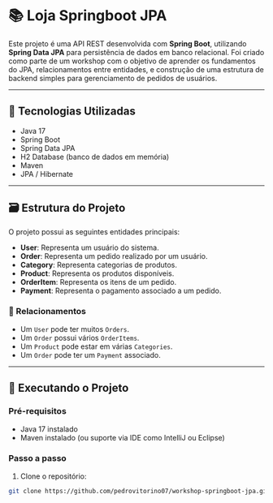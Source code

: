 # 📚 Loja Springboot JPA

Este projeto é uma API REST desenvolvida com **Spring Boot**, utilizando **Spring Data JPA** para persistência de dados em banco relacional. Foi criado como parte de um workshop com o objetivo de aprender os fundamentos do JPA, relacionamentos entre entidades, e construção de uma estrutura de backend simples para gerenciamento de pedidos de usuários.

---

## 🚀 Tecnologias Utilizadas

- Java 17
- Spring Boot
- Spring Data JPA
- H2 Database (banco de dados em memória)
- Maven
- JPA / Hibernate

---

## 🗃️ Estrutura do Projeto

O projeto possui as seguintes entidades principais:

- **User**: Representa um usuário do sistema.
- **Order**: Representa um pedido realizado por um usuário.
- **Category**: Representa categorias de produtos.
- **Product**: Representa os produtos disponíveis.
- **OrderItem**: Representa os itens de um pedido.
- **Payment**: Representa o pagamento associado a um pedido.

### 🧩 Relacionamentos

- Um `User` pode ter muitos `Orders`.
- Um `Order` possui vários `OrderItems`.
- Um `Product` pode estar em várias `Categories`.
- Um `Order` pode ter um `Payment` associado.

---

## 🔄 Executando o Projeto

### Pré-requisitos

- Java 17 instalado
- Maven instalado (ou suporte via IDE como IntelliJ ou Eclipse)

### Passo a passo

1. Clone o repositório:

```bash
git clone https://github.com/pedrovitorino07/workshop-springboot-jpa.git
